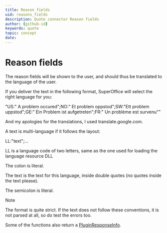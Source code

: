 ```yaml
---
title: Reason fields
uid: reasons_fields
description: Quote connector Reason fields
author: {github-id}
keywords: quote
topic: concept
date:
---
```


# Reason fields

The reason fields will be shown to the user, and should thus be translated to the language of the user.

If you deliver the text in the following format, SuperOffice will select the right language for you:

"US:" A problem occured";NO:" Et problem oppstod";SW:"Ett problem uppstod";GE:" Ein Problem ist aufgetreten";FR:" Un problème est survenu""

And my apologies for the translations, I used translate.google.com.

A text is multi-language if it follows the layout:

LL:"text";...

LL is a language code of two letters, same as the one used for loading the language resource DLL

The colon is literal.

The text is the text for this language, inside double quotes (no quotes inside the text please).

The semicolon is literal.

> [!NOTE]
> The format is quite strict. If the text does not follow these conventions, it is not parsed at all, so do test the errors too.

Some of the functions also return a [PluginResponseInfo][1].

<!-- Referenced links -->
[1]: data-carriers/pluginresponseinfo.md
